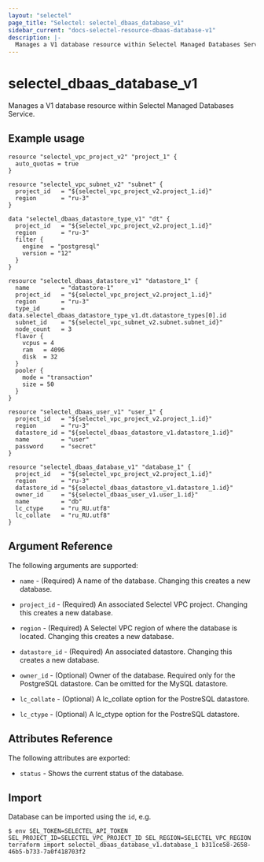 ```yaml
---
layout: "selectel"
page_title: "Selectel: selectel_dbaas_database_v1"
sidebar_current: "docs-selectel-resource-dbaas-database-v1"
description: |-
  Manages a V1 database resource within Selectel Managed Databases Service.
---
```


# selectel\_dbaas\_database\_v1

Manages a V1 database resource within Selectel Managed Databases Service.

## Example usage

```hcl
resource "selectel_vpc_project_v2" "project_1" {
  auto_quotas = true
}

resource "selectel_vpc_subnet_v2" "subnet" {
  project_id   = "${selectel_vpc_project_v2.project_1.id}"
  region       = "ru-3"
}

data "selectel_dbaas_datastore_type_v1" "dt" {
  project_id   = "${selectel_vpc_project_v2.project_1.id}"
  region       = "ru-3"
  filter {
    engine  = "postgresql"
    version = "12"
  }
}

resource "selectel_dbaas_datastore_v1" "datastore_1" {
  name         = "datastore-1"
  project_id   = "${selectel_vpc_project_v2.project_1.id}"
  region       = "ru-3"
  type_id      = data.selectel_dbaas_datastore_type_v1.dt.datastore_types[0].id
  subnet_id    = "${selectel_vpc_subnet_v2.subnet.subnet_id}"
  node_count   = 3
  flavor {
    vcpus = 4
    ram   = 4096
    disk  = 32
  }
  pooler {
    mode = "transaction"
    size = 50
  }
}

resource "selectel_dbaas_user_v1" "user_1" {
  project_id   = "${selectel_vpc_project_v2.project_1.id}"
  region       = "ru-3"
  datastore_id = "${selectel_dbaas_datastore_v1.datastore_1.id}"
  name         = "user"
  password     = "secret"
}

resource "selectel_dbaas_database_v1" "database_1" {
  project_id   = "${selectel_vpc_project_v2.project_1.id}"
  region       = "ru-3"
  datastore_id = "${selectel_dbaas_datastore_v1.datastore_1.id}"
  owner_id     = "${selectel_dbaas_user_v1.user_1.id}"
  name         = "db"
  lc_ctype     = "ru_RU.utf8"
  lc_collate   = "ru_RU.utf8"
}
```

## Argument Reference

The following arguments are supported:

* `name` - (Required) A name of the database.
  Changing this creates a new database.

* `project_id` - (Required) An associated Selectel VPC project.
  Changing this creates a new database.

* `region` - (Required) A Selectel VPC region of where the database is located.
  Changing this creates a new database.

* `datastore_id` - (Required) An associated datastore.
  Changing this creates a new database.

* `owner_id` - (Optional) Owner of the database. Required only for the PostgreSQL datastore. Can be omitted for the MySQL datastore.

* `lc_collate` - (Optional) A lc_collate option for the PostreSQL datastore.

* `lc_ctype` - (Optional) A lc_ctype option for the PostreSQL datastore.

## Attributes Reference

The following attributes are exported:

* `status` - Shows the current status of the database.

## Import

Database can be imported using the `id`, e.g.

```shell
$ env SEL_TOKEN=SELECTEL_API_TOKEN SEL_PROJECT_ID=SELECTEL_VPC_PROJECT_ID SEL_REGION=SELECTEL_VPC_REGION terraform import selectel_dbaas_database_v1.database_1 b311ce58-2658-46b5-b733-7a0f418703f2
```
